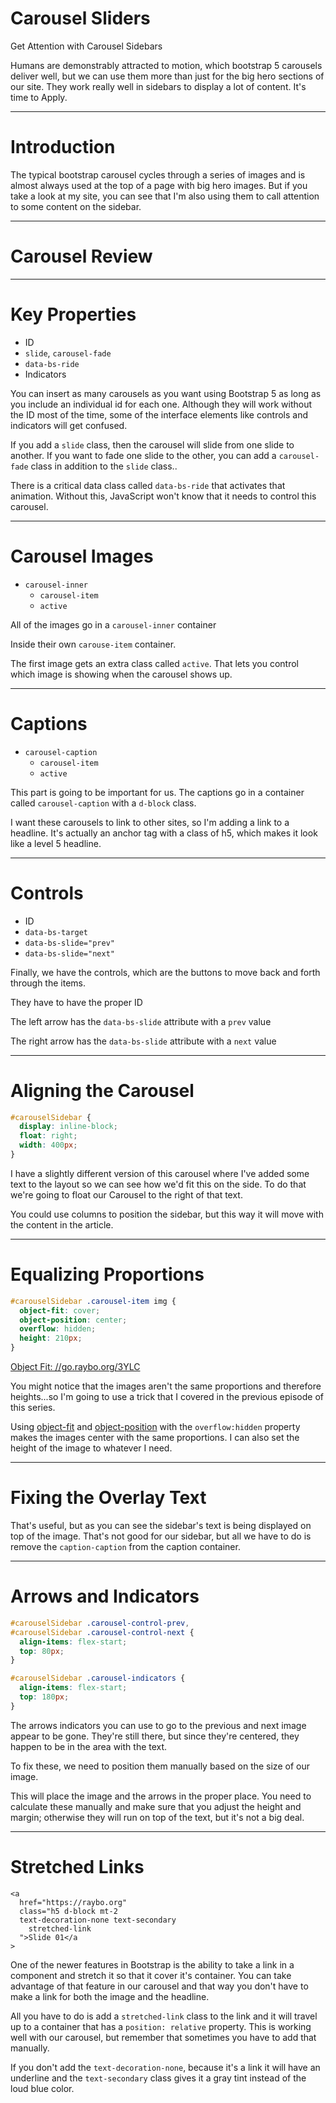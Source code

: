 <!-- .slide: data-state="layout-title no-fragment"  -->

# Carousel Sliders

Get Attention with Carousel Sidebars

> >

Humans are demonstrably attracted to motion, which bootstrap 5 carousels deliver well, but we can use them more than just for the big hero sections of our site. They work really well in sidebars to display a lot of content. It's time to Apply.

---

<!-- .slide: data-state="layout-title" class="bg-chroma_green"-->

# Introduction

> >

The typical bootstrap carousel cycles through a series of images and is almost always used at the top of a page with big hero images. But if you take a look at my site, you can see that I'm also using them to call attention to some content on the sidebar.

---

<!-- .slide: data-state="layout-title" class="bg-chroma_green"-->

# Carousel Review

---

<!-- .slide: data-state="layout-title" class="bg-chroma_green"-->

# Key Properties

- ID
- `slide`, `carousel-fade`
- `data-bs-ride`
- Indicators

> >

You can insert as many carousels as you want using Bootstrap 5 as long as you include an individual id for each one. Although they will work without the ID most of the time, some of the interface elements like controls and indicators will get confused.

If you add a `slide` class, then the carousel will slide from one slide to another. If you want to fade one slide to the other, you can add a `carousel-fade` class in addition to the `slide` class..

There is a critical data class called `data-bs-ride` that activates that animation. Without this, JavaScript won't know that it needs to control this carousel.

---

<!-- .slide: data-state="layout-title" class="bg-chroma_green"-->

# Carousel Images

- `carousel-inner`
  - `carousel-item`
  - `active`

> >

All of the images go in a `carousel-inner` container

Inside their own `carouse-item` container.

The first image gets an extra class called `active`. That lets you control which image is showing when the carousel shows up.

---

<!-- .slide: data-state="layout-title" class="bg-chroma_green"-->

# Captions

- `carousel-caption`
  - `carousel-item`
  - `active`

> >

This part is going to be important for us. The captions go in a container called `carousel-caption` with a `d-block` class.

I want these carousels to link to other sites, so I'm adding a link to a headline. It's actually an anchor tag with a class of h5, which makes it look like a level 5 headline.

---

<!-- .slide: data-state="layout-title" class="bg-chroma_green"-->

# Controls

- ID
- `data-bs-target`
- `data-bs-slide="prev"`
- `data-bs-slide="next"`

> >

Finally, we have the controls, which are the buttons to move back and forth through the items.

They have to have the proper ID

The left arrow has the `data-bs-slide` attribute with a `prev` value

The right arrow has the `data-bs-slide` attribute with a `next` value

---

<!-- .slide: data-state="layout-title" class="bg-chroma_green"-->

# Aligning the Carousel

```css
#carouselSidebar {
  display: inline-block;
  float: right;
  width: 400px;
}
```

> >

I have a slightly different version of this carousel where I've added some text to the layout so we can see how we'd fit this on the side. To do that we're going to float our Carousel to the right of that text.

You could use columns to position the sidebar, but this way it will move with the content in the article.

---

<!-- .slide: data-state="layout-title" class="bg-chroma_green"-->

# Equalizing Proportions

```css
#carouselSidebar .carousel-item img {
  object-fit: cover;
  object-position: center;
  overflow: hidden;
  height: 210px;
}
```

<div class="slide-link"><a href="https://developer.mozilla.org/en-US/docs/Web/CSS/object-fit"><i class="fab fa-link"></i> Object Fit: //go.raybo.org/3YLC</a></div>

> >

You might notice that the images aren't the same proportions and therefore heights...so I'm going to use a trick that I covered in the previous episode of this series.

Using [object-fit](https://developer.mozilla.org/en-US/docs/Web/CSS/object-fit) and [object-position](object-position) with the `overflow:hidden` property makes the images center with the same proportions. I can also set the height of the image to whatever I need.

---

<!-- .slide: data-state="layout-title" class="bg-chroma_green"-->

# Fixing the Overlay Text

> >

That's useful, but as you can see the sidebar's text is being displayed on top of the image. That's not good for our sidebar, but all we have to do is remove the `caption-caption` from the caption container.

---

<!-- .slide: data-state="layout-title" class="bg-chroma_green"-->

# Arrows and Indicators

```css
#carouselSidebar .carousel-control-prev,
#carouselSidebar .carousel-control-next {
  align-items: flex-start;
  top: 80px;
}

#carouselSidebar .carousel-indicators {
  align-items: flex-start;
  top: 180px;
}
```

> >

The arrows indicators you can use to go to the previous and next image appear to be gone. They're still there, but since they're centered, they happen to be in the area with the text.

To fix these, we need to position them manually based on the size of our image.

This will place the image and the arrows in the proper place. You need to calculate these manually and make sure that you adjust the height and margin; otherwise they will run on top of the text, but it's not a big deal.

---

<!-- .slide: data-state="layout-title" class="bg-chroma_green"-->

# Stretched Links

```[3]
<a
  href="https://raybo.org"
  class="h5 d-block mt-2
  text-decoration-none text-secondary
    stretched-link
  ">Slide 01</a
>
```

> >

One of the newer features in Bootstrap is the ability to take a link in a component and stretch it so that it cover it's container. You can take advantage of that feature in our carousel and that way you don't have to make a link for both the image and the headline.

All you have to do is add a `stretched-link` class to the link and it will travel up to a container that has a `position: relative` property. This is working well with our carousel, but remember that sometimes you have to add that manually.

If you don't add the `text-decoration-none`, because it's a link it will have an underline and the `text-secondary` class gives it a gray tint instead of the loud blue color.

